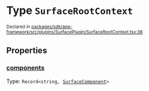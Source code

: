 # Type `SurfaceRootContext`
<sub>Declared in [packages/sdk/app-framework/src/plugins/SurfacePlugin/SurfaceRootContext.tsx:36](https://github.com/dxos/dxos/blob/516b7546a/packages/sdk/app-framework/src/plugins/SurfacePlugin/SurfaceRootContext.tsx#L36)</sub>




## Properties
### [components](https://github.com/dxos/dxos/blob/516b7546a/packages/sdk/app-framework/src/plugins/SurfacePlugin/SurfaceRootContext.tsx#L37)
Type: <code>Record&lt;string, [SurfaceComponent](/api/@dxos/app-framework/types/SurfaceComponent)&gt;</code>





